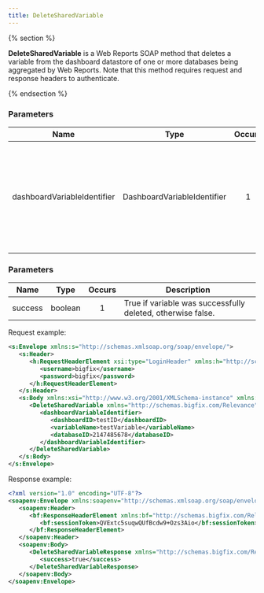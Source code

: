 ```yaml
---
title: DeleteSharedVariable
---
```


{% section %}

**DeleteSharedVariable** is a Web Reports SOAP method that deletes a variable from
the dashboard datastore of one or more databases being aggregated by Web
Reports. Note that this method requires request and response headers to
authenticate.

{% endsection %}

### Parameters

| Name        | Type           | Occurs  |  Description  |
| ------------- | :-------------: | :-----: | ---- |
| dashboardVariableIdentifier      | DashboardVariableIdentifier | 1 |  A dashboard ID, variable name, and optional database ID that identify the dashboard variable to be deleted. |


### Parameters

| Name        | Type           | Occurs  |  Description  |
| ------------- | :-------------: | :-----: | ---- |
| success      | boolean | 1 |  True if variable was successfully deleted, otherwise false. |


Request example:
```xml
<s:Envelope xmlns:s="http://schemas.xmlsoap.org/soap/envelope/">
   <s:Header>
      <h:RequestHeaderElement xsi:type="LoginHeader" xmlns:h="http://schemas.bigfix.com/Relevance" xmlns:xsi="http://www.w3.org/2001/XMLSchema-instance" xmlns="http://schemas.bigfix.com/Relevance" xmlns:xsd="http://www.w3.org/2001/XMLSchema">
         <username>bigfix</username>
         <password>bigfix</password>
      </h:RequestHeaderElement>
   </s:Header>
   <s:Body xmlns:xsi="http://www.w3.org/2001/XMLSchema-instance" xmlns:xsd="http://www.w3.org/2001/XMLSchema">
      <DeleteSharedVariable xmlns="http://schemas.bigfix.com/Relevance">
         <dashboardVariableIdentifier>
            <dashboardID>testID</dashboardID>
            <variableName>testVariable</variableName>
            <databaseID>2147485678</databaseID>
         </dashboardVariableIdentifier>
      </DeleteSharedVariable>
   </s:Body>
</s:Envelope>
```


Response example:
```xml
<?xml version="1.0" encoding="UTF-8"?>
<soapenv:Envelope xmlns:soapenv="http://schemas.xmlsoap.org/soap/envelope/">
   <soapenv:Header>
      <bf:ResponseHeaderElement xmlns:bf="http://schemas.bigfix.com/Relevance" xmlns:xsi="http://www.w3.org/2001/XML-Schema-instance">
         <bf:sessionToken>QVExtc5suqwQUfBcdw9+Ozs3Aio</bf:sessionToken>
      </bf:ResponseHeaderElement>
   </soapenv:Header>
   <soapenv:Body>
      <DeleteSharedVariableResponse xmlns="http://schemas.bigfix.com/Relevance">
         <success>true</success>
      </DeleteSharedVariableResponse>
   </soapenv:Body>
</soapenv:Envelope>
```
